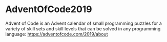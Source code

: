 # AdventOfCode2019
Advent of Code is an Advent calendar of small programming puzzles for a variety of skill sets and skill levels that can be solved in any programming language: https://adventofcode.com/2019/about
